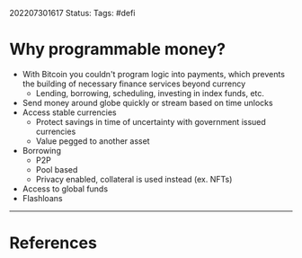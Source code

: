 202207301617
Status: 
Tags: #defi

# Why programmable money?

- With Bitcoin you couldn't program logic into payments, which prevents the building of necessary finance services beyond currency
	- Lending, borrowing, scheduling, investing in index funds, etc.
- Send money around globe quickly or stream based on time unlocks
- Access stable currencies
	- Protect savings in time of uncertainty with government issued currencies
	- Value pegged to another asset
- Borrowing
	- P2P
	- Pool based
	- Privacy enabled, collateral is used instead (ex. NFTs)
- Access to global funds
- Flashloans






---
# References

